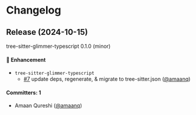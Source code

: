 # Changelog

## Release (2024-10-15)

tree-sitter-glimmer-typescript 0.1.0 (minor)

#### :rocket: Enhancement
* `tree-sitter-glimmer-typescript`
  * [#7](https://github.com/NullVoxPopuli/tree-sitter-glimmer-typescript/pull/7) update deps, regenerate, & migrate to tree-sitter.json ([@amaanq](https://github.com/amaanq))

#### Committers: 1
- Amaan Qureshi ([@amaanq](https://github.com/amaanq))
